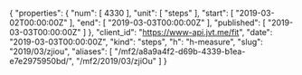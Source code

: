 {
  "properties": {
    "num": [
      4330
    ],
    "unit": [
      "steps"
    ],
    "start": [
      "2019-03-02T00:00:00Z"
    ],
    "end": [
      "2019-03-03T00:00:00Z"
    ],
    "published": [
      "2019-03-03T00:00:00Z"
    ]
  },
  "client_id": "https://www-api.jvt.me/fit",
  "date": "2019-03-03T00:00:00Z",
  "kind": "steps",
  "h": "h-measure",
  "slug": "2019/03/zjiou",
  "aliases": [
    "/mf2/a8a9a4f2-d69b-4339-b1ea-e7e2975950bd/",
    "/mf2/2019/03/zjiOu"
  ]
}
